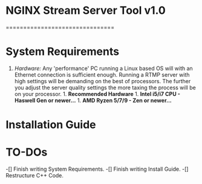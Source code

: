 # NGINX Stream Server Tool v1.0
===============================

# System Requirements

1.  *Hardware:*
     Any 'performance' PC running a Linux based OS will with an Ethernet connection is sufficient enough.
     Running a RTMP server with high settings will be demanding on the best of processors. The further you
     adjust the server quality settings the more taxing the process will be on your processor.
          1. **Recommended Hardware**
               1. **Intel i5/i7 CPU - Haswell Gen or newer...**
               1. **AMD Ryzen 5/7/9 - Zen or newer...**



# Installation Guide


# TO-DOs
-[] Finish writing System Requirements.
-[] Finish writing Install Guide.
-[] Restructure C++ Code.
